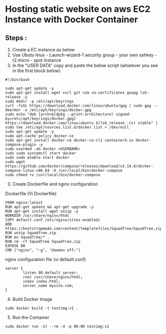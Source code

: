 # Hosting static website on aws EC2 Instance with Docker Container

## Steps : 

1. Create a EC instance as below
2. Use Ubutu linux - Launch-wizard-1 security group - your own sshkey - t2.micro - spot instance
3. In the "USER DATA" copy and paste the below script (whatever you see in the first block below) 
```  
#!/bin/bash

sudo apt-get update -y
sudo apt-get install wget curl git vim ca-certificates gnupg lsb-release -y
sudo mkdir -p /etc/apt/keyrings
curl -fsSL https://download.docker.com/linux/ubuntu/gpg | sudo gpg --dearmor -o /etc/apt/keyrings/docker.gpg
sudo echo "deb [arch=$(dpkg --print-architecture) signed-by=/etc/apt/keyrings/docker.gpg] https://download.docker.com/linux/ubuntu $(lsb_release -cs) stable" | sudo tee /etc/apt/sources.list.d/docker.list > /dev/null
sudo apt-get update -y
sudo apt-cache policy docker-ce
sudo apt-get install docker-ce docker-ce-cli containerd.io docker-compose-plugin -y
sudo usermod -aG docker <USERNAME>
sudo sudo systemctl start docker
sudo sudo enable start docker
sudo wget https://github.com/docker/compose/releases/download/v2.14.0/docker-compose-linux-x86_64 -O /usr/local/bin/docker-compose
sudo chmod +x /usr/local/bin/docker-compose
```  

3. Create Dockerfile and nginx configuration   

Dockerfile (Vi Dockerfile) 

```
FROM nginx:latest
RUN apt-get update && apt-get upgrade -y
RUN apt-get install wget unzip -y
WORKDIR /usr/share/nginx/html
COPY default.conf /etc/nginx/sites-enabled/
ADD https://bootstrapmade.com/content/templatefiles/Squadfree/Squadfree.zip
RUN unzip Squadfree.zip 
RUN mv Squadfree/* .
RUN rm -rf Squadfree Squadfree.zip
EXPOSE 80
CMD ["nginx", "-g", "daemon off;"]
```  

nginx configuration file  (vi default.conf)

```
server {
        listen 80 default_server;
        root /usr/share/nginx/html;
        index index.html;
        server_name mysite.com;
}
```  

4. Build Docker Image   

```
sudo docker build -t testimg:v1 . 
```  

5. Run the Container  

```
sudo docker run -it --rm -d -p 80:80 testimg:v1  
```

